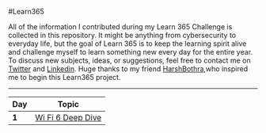 #Learn365

All of the information I contributed during my Learn 365 Challenge is collected in this repository. It might be anything from cybersecurity to everyday life, but the goal of Learn 365 is to keep the learning spirit alive and challenge myself to learn something new every day for the entire year. To discuss new subjects, ideas, or suggestions, feel free to contact me on [Twitter](https://mobile.twitter.com/rasal_somesh) and [Linkedin](https://www.linkedin.com/in/somesh-rasal/). Huge thanks to my friend [HarshBothra](https://mobile.twitter.com/harshbothra_),who inspired me to begin this Learn365 project.

___
Day | Topic
--- | ---
**1** |  [Wi Fi 6 Deep Dive](/Days/001.md)